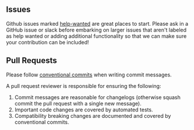 ## Issues

Github issues marked [help-wanted](https://github.com/hirosystems/stacks.js/labels/help%20wanted) are great places to start.
Please ask in a GitHub issue or slack before embarking on larger issues that aren't labeled as help wanted or adding additional functionality so that we can make sure your contribution can be included!

## Pull Requests

Please follow [conventional commits](https://www.conventionalcommits.org/) when writing commit messages.

A pull request reviewer is responsible for ensuring the following:

1. Commit messages are reasonable for changelogs (otherwise squash commit the pull request with a single new message).
1. Important code changes are covered by automated tests.
1. Compatibility breaking changes are documented and covered by conventional commits.
